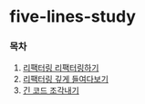 # five-lines-study

### 목차

1. [리팩터링 리팩터링하기](./1.md)
2. [리팩터링 깊게 들여다보기](./2.md)
3. [긴 코드 조각내기](./3.md)
